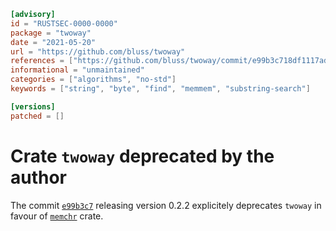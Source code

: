 ```toml
[advisory]
id = "RUSTSEC-0000-0000"
package = "twoway"
date = "2021-05-20"
url = "https://github.com/bluss/twoway"
references = ["https://github.com/bluss/twoway/commit/e99b3c718df1117ad7f54c33f6540c8f46cc17dd"]
informational = "unmaintained"
categories = ["algorithms", "no-std"]
keywords = ["string", "byte", "find", "memmem", "substring-search"]

[versions]
patched = []
```

# Crate `twoway` deprecated by the author

The commit [`e99b3c7`](https://github.com/bluss/twoway/commit/e99b3c718df1117ad7f54c33f6540c8f46cc17dd) releasing version 0.2.2 explicitely deprecates `twoway` in favour of [`memchr`](https://crates.io/crates/memchr) crate.
